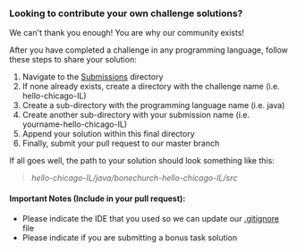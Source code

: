 ### Looking to contribute your own challenge solutions?

We can't thank you enough! You are why our community exists!

After you have completed a challenge in any programming language, follow these steps to share your solution:

1. Navigate to the [Submissions](https://github.com/bonechurch/Route-66/tree/master/submissions) directory
2. If none already exists, create a directory with the challenge name (i.e. hello-chicago-IL)
3. Create a sub-directory with the programming language name (i.e. java)
4. Create another sub-directory with your submission name (i.e. yourname-hello-chicago-IL)
5. Append your solution within this final directory
6. Finally, submit your pull request to our master branch

If all goes well, the path to your solution should look something like this:

> *hello-chicago-IL/java/bonechurch-hello-chicago-IL/src*

#### Important Notes (Include in your pull request):
* Please indicate the IDE that you used so we can update our [.gitignore](https://github.com/bonechurch/Route-66/blob/master/.gitignore) file
* Please indicate if you are submitting a bonus task solution
